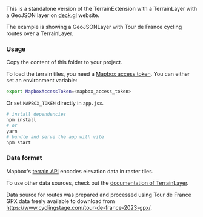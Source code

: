 This is a standalone version of the TerrainExtension with a TerrainLayer with a GeoJSON layer on [deck.gl](http://deck.gl) website.

The example is showing a GeoJSONLayer with Tour de France cycling routes over a TerrainLayer.

### Usage

Copy the content of this folder to your project. 

To load the terrain tiles, you need a [Mapbox access token](https://docs.mapbox.com/help/how-mapbox-works/access-tokens/). You can either set an environment variable:	

```bash	
export MapboxAccessToken=<mapbox_access_token>	
```	

Or set `MAPBOX_TOKEN` directly in `app.jsx`.

```bash
# install dependencies
npm install
# or
yarn
# bundle and serve the app with vite
npm start
```

### Data format

Mapbox's [terrain API](https://docs.mapbox.com/help/troubleshooting/access-elevation-data/#mapbox-terrain-rgb) encodes elevation data in raster tiles.

To use other data sources, check out
the [documentation of TerrainLayer](../../../docs/api-reference/geo-layers/terrain-layer.md).

Data source for routes was prepared and processed using Tour de France GPX data freely available to download from https://www.cyclingstage.com/tour-de-france-2023-gpx/. 
